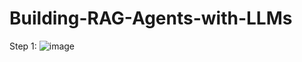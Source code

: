 # Building-RAG-Agents-with-LLMs
Step 1:
![image](https://github.com/user-attachments/assets/6b236d2a-d686-430a-8726-d52916b5bb17)

